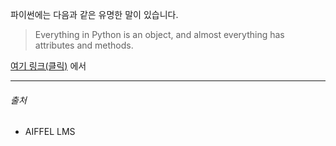 파이썬에는 다음과 같은 유명한 말이 있습니다.



> Everything in Python is an object, and almost everything has attributes and methods.



[여기 링크(클릭)](https://linux.die.net/diveintopython/html/getting_to_know_python/everything_is_an_object.html) 에서 







------

###### 출처

- AIFFEL LMS 

